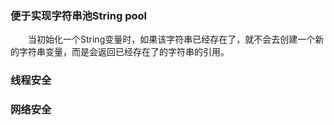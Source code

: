 ### 便于实现字符串池String pool
　　当初始化一个String变量时，如果该字符串已经存在了，就不会去创建一个新的字符串变量，而是会返回已经存在了的字符串的引用。

### 线程安全
    
### 网络安全

